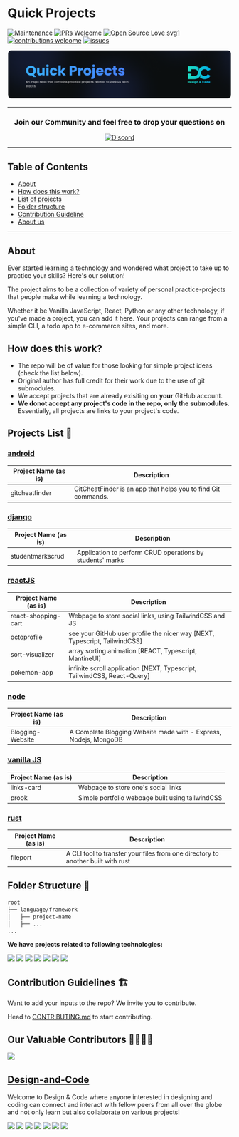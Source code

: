 # Quick Projects

[![Maintenance](https://img.shields.io/badge/Maintained%3F-yes-green.svg?style=flat)](https://github.com/Design-and-Code/Quick-projects/graphs/commit-activity)
[![PRs Welcome](https://img.shields.io/badge/PRs-welcome-brightgreen.svg?style=flat)](http://makeapullrequest.com)
[![Open Source Love svg1](https://badges.frapsoft.com/os/v1/open-source.svg?v=103?style=flat)](https://github.com/ellerbrock/open-source-badges/)
[![contributions welcome](https://img.shields.io/badge/contributions-welcome-brightgreen.svg?style=flat)](https://github.com/Design-and-Code/Quick-projects/issues)
[![issues](https://img.shields.io/github/issues/Design-and-Code/Quick-projects?color=6CC621)](https://github.com/Design-and-Code/Quick-projects/issues)


<img alt="Banner" src="https://github.com/Design-and-Code/Quick-projects/raw/8a7e9da681ad9c59139f0d791919b6b3ba57c7c0/.github/quick-projects-banner.png">


---

<h3 align="center"> <b>Join our Community and feel free to drop your questions on </b></h3>
<p align="center">
   <a href="https://discord.com/invite/gM3bG4rAU5">
   <img alt="Discord" src="https://img.shields.io/badge/Discord-7289DA?style=for-the-badge&logo=discord&logoColor=white"></a>
</p>

---

## Table of Contents

- [About](#about)
- [How does this work?](#how-does-this-work)
- [List of projects](#projects-list-)
- [Folder structure](#folder-structure-)
- [Contribution Guideline](#contribution-guidelines-)
- [About us](#design-and-code)

---

## About

Ever started learning a technology and wondered what project to take up to practice your skills? Here's our solution!

The project aims to be a collection of variety of personal practice-projects that people make while learning a technology.

Whether it be Vanilla JavaScript, React, Python or any other technology, if you've made a project, you can add it here. Your projects can range from a simple CLI, a todo app to e-commerce sites, and more.

## How does this work?

- The repo will be of value for those looking for simple project ideas (check the list below).
- Original author has full credit for their work due to the use of git submodules.
- We accept projects that are already exisiting on **your** GitHub account.
- **We donot accept any project's code in the repo, only the submodules**. Essentially, all projects are links to your project's code.

## Projects List 📝

<!--
NOTE:
 - please keep the descriptions short (1 line)
 - also follow alphabetical order of project folders and names

EXAMPLE:
| project-name | description |
 -->
 
 <!-- ### [go](/go/) -->
<!-- ### [node](/node/) -->
<!-- ### [python](/python/) -->
<!-- ### [rust](/rust/) -->
<!-- ### [vue](/vue/) -->

### [android](/android/)

| Project Name (as is) | Description                                                   |
| -------------------- | ------------------------------------------------------------- |
| gitcheatfinder       | GitCheatFinder is an app that helps you to find Git commands. |

### [django](/django/)

| Project Name (as is) | Description                                               |
| -------------------- | --------------------------------------------------------- |
| studentmarkscrud     | Application to perform CRUD operations by students' marks |

### [reactJS](/react/)

| Project Name (as is) | Description                                             |
| -------------------- | ------------------------------------------------------- |
| react-shopping-cart  | Webpage to store social links, using TailwindCSS and JS |
| octoprofile          | see your GitHub user profile the nicer way [NEXT, Typescript, TailwindCSS] |
| sort-visualizer      | array sorting animation [REACT, Typescript, MantineUI] |
| pokemon-app          | infinite scroll application [NEXT, Typescript, TailwindCSS, React-Query] |

### [node](/node/)

| Project Name (as is) | Description                                                      |
| -------------------- | ---------------------------------------------------------------- |
| Blogging-Website     | A Complete Blogging Website made with - Express, Nodejs, MongoDB |

### [vanilla JS](/vanilla/)

| Project Name (as is) | Description                                      |
| -------------------- | ------------------------------------------------ |
| links-card           | Webpage to store one's social links              |
| prook                | Simple portfolio webpage built using tailwindCSS |

### [rust](/rust/)

| Project Name (as is) | Description                                                  |
| -------------------- | ------------------------------------------------------------ |
| fileport             | A CLI tool to transfer your files from one directory to another built with rust|

## Folder Structure 📁

```
root
├── language/framework
│   ├── project-name
│   ├── ...
...
```

**We have projects related to following technologies:**

<div align="left">
<a style="text-decoration:none">
  <img height="30" src="https://img.shields.io/badge/javascript-%23323330.svg?style=for-the-badge&logo=javascript&logoColor=%23F7DF1E" />
</a>
<a style="text-decoration:none">
  <img height="30" src="https://img.shields.io/badge/react-%2320232a.svg?style=for-the-badge&logo=react&logoColor=%2361DAFB" />
</a>
<a style="text-decoration:none">
  <img height="30" src="https://img.shields.io/badge/node.js-6DA55F?style=for-the-badge&logo=node.js&logoColor=white" />
</a>
<a style="text-decoration:none">
  <img height="30" src="https://img.shields.io/badge/Rust-000?logo=rust&logoColor=fff&style=for-the-badge" />
</a>
<a style="text-decoration:none">
  <img height="30" src="https://img.shields.io/badge/Go-00ADD8?logo=go&logoColor=fff&style=for-the-badge" />
</a>
<a style="text-decoration:none">
  <img height="30" src="https://img.shields.io/badge/Vue.js-4FC08D?logo=vuedotjs&logoColor=fff&style=for-the-badge" />
</a>
<a style="text-decoration:none">
  <img height="30" src="https://img.shields.io/badge/Python-3776AB?logo=python&logoColor=fff&style=for-the-badge" />
</a>
</div>

## Contribution Guidelines 🏗

Want to add your inputs to the repo? We invite you to contribute.

Head to [CONTRIBUTING.md](./CONTRIBUTING.md) to start contributing.

## Our Valuable Contributors 👩‍💻👨‍💻

<a href="https://github.com/Design-and-Code/Quick-projects/graphs/contributors">
  <img src="https://contributors-img.web.app/image?repo=Design-and-Code/Quick-projects" />
</a>

## [Design-and-Code](https://discord.com/invite/gM3bG4rAU5)

Welcome to Design & Code where anyone interested in designing and coding can connect and interact with fellow peers from all over the globe and not only learn but also collaborate on various projects!

<p align="left">
<a href="mailto:designandcode.community@gmail.com" style="text-decoration:none">
  <img height="30" src = "https://img.shields.io/badge/gmail-c14438?&style=for-the-badge&logo=gmail&logoColor=white">
</a>
  <a href="https://discord.com/invite/gM3bG4rAU5" style="text-decoration:none">
  <img height="30" src="https://img.shields.io/badge/discord-darkblue.svg?&style=for-the-badge&logo=discord&logoColor=white" />
</a>
<a href="http://designandcode.us/" style="text-decoration:none">
  <img height="30" src = "https://img.shields.io/badge/website-c14438?&style=for-the-badge&logo=internet&logoColor=white">
</a>
<a href="https://www.linkedin.com/company/designandcode" style="text-decoration:none">
  <img height="30" src="https://img.shields.io/badge/linkedin-blue.svg?&style=for-the-badge&logo=linkedin&logoColor=white" />
</a>
<a href="https://github.com/Design-and-Code" style="text-decoration:none">
  <img height="30" src="https://img.shields.io/badge/Github-grey.svg?&style=for-the-badge&logo=Github&logoColor=white" />
</a>
<a href="https://twitter.com/DesignandCode3" style="text-decoration:none">
  <img height="30" src="https://img.shields.io/badge/Twitter-31a2f2.svg?&style=for-the-badge&logo=twitter&logoColor=white">
</a>
<a href="https://www.instagram.com/designandcode.community" style="text-decoration:none">
  <img height="30" src = "https://img.shields.io/badge/Instagram-%23E4405F.svg?&style=for-the-badge&logo=Instagram&logoColor=white">
</a>
<br />

